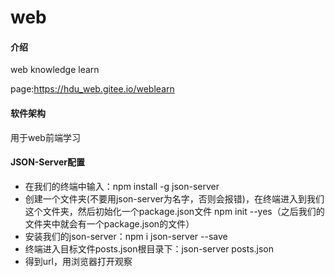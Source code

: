 # web

#### 介绍
web knowledge learn

page:https://hdu_web.gitee.io/weblearn

#### 软件架构
用于web前端学习

#### JSON-Server配置

- 在我们的终端中输入：npm install -g json-server
- 创建一个文件夹(不要用json-server为名字，否则会报错)，在终端进入到我们这个文件夹，然后初始化一个package.json文件 npm init --yes（之后我们的文件夹中就会有一个package.json的文件）
- 安装我们的json-server：npm i json-server --save
- 终端进入目标文件posts.json根目录下：json-server posts.json
- 得到url，用浏览器打开观察

